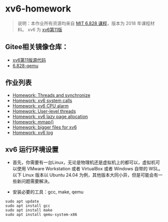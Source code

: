 # xv6-homework

> 说明：本作业所有资源均来自 [MIT 6.828 课程](https://pdos.csail.mit.edu/6.828/2018/)，版本为 2018 年课程材料。
> xv6 为 [xv6第11版](https://pdos.csail.mit.edu/6.828/2018/xv6.html)

## Gitee相关镜像仓库：
- [xv6第11版源代码](https://gitee.com/tjucs/xv6-public)
- [6.828-qemu](https://gitee.com/tjucs/6.828-qemu)

## 作业列表
- [Homework: Threads and synchronize](thread.md)
- [Homework: xv6 system calls](syscall.md)
- [Homework: xv6 CPU alarm](alarm.md)
- [Homework: User-level threads](uthread.md)
- [Homework: xv6 lazy page allocation](alloc.md)
- [Homework: mmap()](mmap.md)
- [Homework: bigger files for xv6](bigfile.c)
- [Homework: xv6 log](log.c)

## xv6 运行环境设置
- 首先，你需要有一台Linux，无论是物理机还是虚拟机上的都可以，虚拟机可以使用 VMware Workstation 或者 VirtualBox 或者 Windows 自带的 WSL。以下 Linux 版本以 Ubuntu 24.04 为例，其他版本大同小异，但是可能会有一些新问题需要解决。

- 安装必要的工具：gcc, make, qemu
```
sudo apt update
sudo apt install gcc
sudo apt install make
sudo apt install qemu-system-x86
```